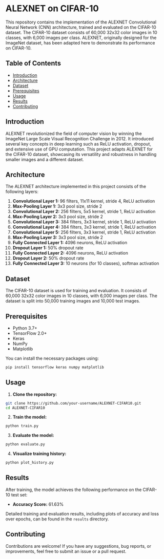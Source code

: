 # ALEXNET on CIFAR-10

This repository contains the implementation of the ALEXNET Convolutional Neural Network (CNN) architecture, trained and evaluated on the CIFAR-10 dataset. The CIFAR-10 dataset consists of 60,000 32x32 color images in 10 classes, with 6,000 images per class. ALEXNET, originally designed for the ImageNet dataset, has been adapted here to demonstrate its performance on CIFAR-10.

## Table of Contents

- [Introduction](#introduction)
- [Architecture](#architecture)
- [Dataset](#dataset)
- [Prerequisites](#prerequisites)
- [Usage](#usage)
- [Results](#results)
- [Contributing](#contributing)

## Introduction

ALEXNET revolutionized the field of computer vision by winning the ImageNet Large Scale Visual Recognition Challenge in 2012. It introduced several key concepts in deep learning such as ReLU activation, dropout, and extensive use of GPU computation. This project adapts ALEXNET for the CIFAR-10 dataset, showcasing its versatility and robustness in handling smaller images and a different dataset.

## Architecture

The ALEXNET architecture implemented in this project consists of the following layers:

1. **Convolutional Layer 1:** 96 filters, 11x11 kernel, stride 4, ReLU activation
2. **Max-Pooling Layer 1:** 3x3 pool size, stride 2
3. **Convolutional Layer 2:** 256 filters, 5x5 kernel, stride 1, ReLU activation
4. **Max-Pooling Layer 2:** 3x3 pool size, stride 2
5. **Convolutional Layer 3:** 384 filters, 3x3 kernel, stride 1, ReLU activation
6. **Convolutional Layer 4:** 384 filters, 3x3 kernel, stride 1, ReLU activation
7. **Convolutional Layer 5:** 256 filters, 3x3 kernel, stride 1, ReLU activation
8. **Max-Pooling Layer 3:** 3x3 pool size, stride 2
9. **Fully Connected Layer 1:** 4096 neurons, ReLU activation
10. **Dropout Layer 1:** 50% dropout rate
11. **Fully Connected Layer 2:** 4096 neurons, ReLU activation
12. **Dropout Layer 2:** 50% dropout rate
13. **Fully Connected Layer 3:** 10 neurons (for 10 classes), softmax activation

## Dataset

The CIFAR-10 dataset is used for training and evaluation. It consists of 60,000 32x32 color images in 10 classes, with 6,000 images per class. The dataset is split into 50,000 training images and 10,000 test images.

## Prerequisites

- Python 3.7+
- TensorFlow 2.0+
- Keras
- NumPy
- Matplotlib

You can install the necessary packages using:

```sh
pip install tensorflow keras numpy matplotlib
```

## Usage

1. **Clone the repository:**

```sh
git clone https://github.com/your-username/ALEXNET-CIFAR10.git
cd ALEXNET-CIFAR10
```

2. **Train the model:**

```sh
python train.py
```

3. **Evaluate the model:**

```sh
python evaluate.py
```

4. **Visualize training history:**

```sh
python plot_history.py
```

## Results

After training, the model achieves the following performance on the CIFAR-10 test set:

- **Accuracy Score:** 61.63%

Detailed training and evaluation results, including plots of accuracy and loss over epochs, can be found in the `results` directory.

## Contributing

Contributions are welcome! If you have any suggestions, bug reports, or improvements, feel free to submit an issue or a pull request.
